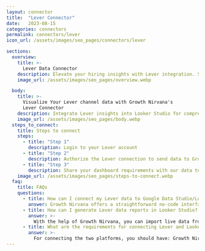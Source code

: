 ```yaml
---
layout: connector
title:  "Lever Connector"
date:   2023-08-15
categories: connectors
permalink: connectors/lever
icon_url: /assets/images/seo_pages/connectors/lever

sections:
  overview:
    title: >-
      Lever Data Connector
    description: Elevate your hiring insights with Lever integration. Seamlessly merge hiring data from Lever with Looker Studio's analytical capabilities, unlocking insights that drive talent acquisition strategies, candidate experiences, and operational excellence.
    image_url: /assets/images/seo_pages/overview.webp

  body:
    title: >-
      Visualize Your Lever channel data with Growth Nirvana's
      Lever Connector
    description: Integrate Lever insights into Looker Studio for comprehensive hiring analytics that guide your talent acquisition strategies.
    image_url: /assets/images/seo_pages/body.webp
  steps_to_connect:
    title: Steps to connect
    steps:
      - title: "Step 1"
        description: Login to your Lever account
      - title: "Step 2"
        description: Authorize the Lever connection to send data to Growth Nirvana
      - title: "Step 3"
        description: Share your dashboard requirements with our data team. We will build the report for you.
    image_url: /assets/images/seo_pages/steps-to-connect.webp
  faq:
    title: FAQs
    questions:
      - title: How can I connect my Lever data to Google Data Studio/Looker Studio?
        answer: Growth Nirvana offers a straightforward no-code interface to connect to Lever data sources.
      - title: How can I generate Lever data reports in Looker Studio?
        answer: >-
          With the help of Growth Nirvana, you can import live data from Lever into Looker Studio. These data can be viewed in charts, tables, and dashboards to generate branded reports that can be shared instantly.
      - title: What are the requirements for connecting Lever and Looker Studio?
        answer: >-
          For connecting the two platforms, you should have: Growth Nirvana Account and Lever Ads Account
---
```

